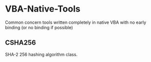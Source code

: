 # VBA-Native-Tools

Common concern tools written completely in native VBA with no early binding (or no binding if possible)

## CSHA256

SHA-2 256 hashing algorithm class.
